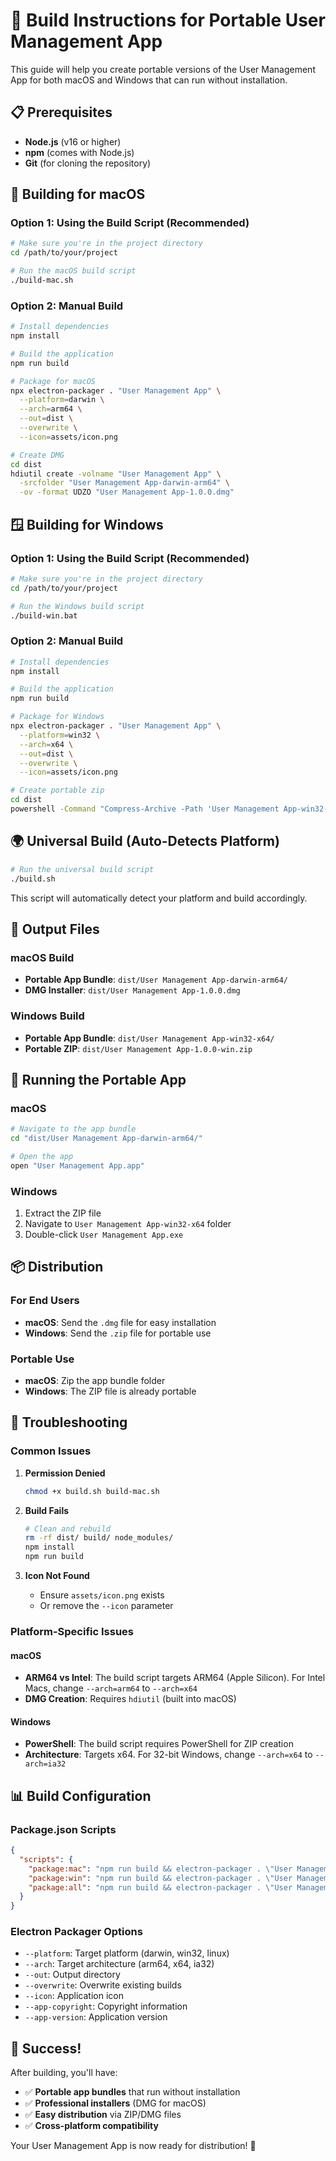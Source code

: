 # 🚀 Build Instructions for Portable User Management App

This guide will help you create portable versions of the User Management App for both macOS and Windows that can run without installation.

## 📋 Prerequisites

- **Node.js** (v16 or higher)
- **npm** (comes with Node.js)
- **Git** (for cloning the repository)

## 🍎 Building for macOS

### Option 1: Using the Build Script (Recommended)
```bash
# Make sure you're in the project directory
cd /path/to/your/project

# Run the macOS build script
./build-mac.sh
```

### Option 2: Manual Build
```bash
# Install dependencies
npm install

# Build the application
npm run build

# Package for macOS
npx electron-packager . "User Management App" \
  --platform=darwin \
  --arch=arm64 \
  --out=dist \
  --overwrite \
  --icon=assets/icon.png

# Create DMG
cd dist
hdiutil create -volname "User Management App" \
  -srcfolder "User Management App-darwin-arm64" \
  -ov -format UDZO "User Management App-1.0.0.dmg"
```

## 🪟 Building for Windows

### Option 1: Using the Build Script (Recommended)
```bash
# Make sure you're in the project directory
cd /path/to/your/project

# Run the Windows build script
./build-win.bat
```

### Option 2: Manual Build
```bash
# Install dependencies
npm install

# Build the application
npm run build

# Package for Windows
npx electron-packager . "User Management App" \
  --platform=win32 \
  --arch=x64 \
  --out=dist \
  --overwrite \
  --icon=assets/icon.png

# Create portable zip
cd dist
powershell -Command "Compress-Archive -Path 'User Management App-win32-x64' -DestinationPath 'User Management App-1.0.0-win.zip' -Force"
```

## 🌍 Universal Build (Auto-Detects Platform)

```bash
# Run the universal build script
./build.sh
```

This script will automatically detect your platform and build accordingly.

## 📁 Output Files

### macOS Build
- **Portable App Bundle**: `dist/User Management App-darwin-arm64/`
- **DMG Installer**: `dist/User Management App-1.0.0.dmg`

### Windows Build
- **Portable App Bundle**: `dist/User Management App-win32-x64/`
- **Portable ZIP**: `dist/User Management App-1.0.0-win.zip`

## 🎯 Running the Portable App

### macOS
```bash
# Navigate to the app bundle
cd "dist/User Management App-darwin-arm64/"

# Open the app
open "User Management App.app"
```

### Windows
1. Extract the ZIP file
2. Navigate to `User Management App-win32-x64` folder
3. Double-click `User Management App.exe`

## 📦 Distribution

### For End Users
- **macOS**: Send the `.dmg` file for easy installation
- **Windows**: Send the `.zip` file for portable use

### Portable Use
- **macOS**: Zip the app bundle folder
- **Windows**: The ZIP file is already portable

## 🔧 Troubleshooting

### Common Issues

1. **Permission Denied**
   ```bash
   chmod +x build.sh build-mac.sh
   ```

2. **Build Fails**
   ```bash
   # Clean and rebuild
   rm -rf dist/ build/ node_modules/
   npm install
   npm run build
   ```

3. **Icon Not Found**
   - Ensure `assets/icon.png` exists
   - Or remove the `--icon` parameter

### Platform-Specific Issues

#### macOS
- **ARM64 vs Intel**: The build script targets ARM64 (Apple Silicon). For Intel Macs, change `--arch=arm64` to `--arch=x64`
- **DMG Creation**: Requires `hdiutil` (built into macOS)

#### Windows
- **PowerShell**: The build script requires PowerShell for ZIP creation
- **Architecture**: Targets x64. For 32-bit Windows, change `--arch=x64` to `--arch=ia32`

## 📊 Build Configuration

### Package.json Scripts
```json
{
  "scripts": {
    "package:mac": "npm run build && electron-packager . \"User Management App\" --platform=darwin --arch=arm64 --out=dist --overwrite",
    "package:win": "npm run build && electron-packager . \"User Management App\" --platform=win32 --arch=x64 --out=dist --overwrite",
    "package:all": "npm run build && electron-packager . \"User Management App\" --platform=darwin,win32 --arch=arm64,x64 --out=dist --overwrite"
  }
}
```

### Electron Packager Options
- `--platform`: Target platform (darwin, win32, linux)
- `--arch`: Target architecture (arm64, x64, ia32)
- `--out`: Output directory
- `--overwrite`: Overwrite existing builds
- `--icon`: Application icon
- `--app-copyright`: Copyright information
- `--app-version`: Application version

## 🎉 Success!

After building, you'll have:
- ✅ **Portable app bundles** that run without installation
- ✅ **Professional installers** (DMG for macOS)
- ✅ **Easy distribution** via ZIP/DMG files
- ✅ **Cross-platform compatibility**

Your User Management App is now ready for distribution! 🚀

